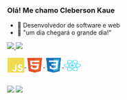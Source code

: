 ### Olá! Me chamo Cleberson Kaue

- 🔭 Desenvolvedor de software e web 
- 🌱 "um dia chegará o grande dia!"


<div>
  <a href="hhtps://beacons.ai/devclk">
  <img height="185em" src="https://github-readme-stats.vercel.app/api?username=devclk&show_icons=true&theme=dark&inclube_all_commit=true&count_private=true"/>
  <img height="185em" src="https://github-readme-stats.vercel.app/api/top-langs/?username=devclk&layout=compact&langs_count=16&theme=dark"/>
</div>
  
<div style="display: inline_block"><br>
  <img align="center" alt="clk-Js" height="35" width="40" src="https://raw.githubusercontent.com/devicons/devicon/master/icons/javascript/javascript-plain.svg">
  <img align="center" alt="clk-HTML" height="35" width="40" src="https://raw.githubusercontent.com/devicons/devicon/master/icons/html5/html5-original.svg">
  <img align="center" alt="cllk-CSS" height="35" width="40" src="https://raw.githubusercontent.com/devicons/devicon/master/icons/css3/css3-original.svg">
  <img align="center" alt="clk-React" height="30" width="40" src="https://raw.githubusercontent.com/devicons/devicon/master/icons/react/react-original.svg">
</div>
  
  ##
 
<div> 
  <a href = "mailto:clkdesenvolvedor01@outlook.com"><img src="https://img.shields.io/badge/-Gmail-%23333?style=for-the-badge&logo=gmail&logoColor=white" target="_blank"></a>
  <a href="linkedin.com/in/dev-clk-10952-ac" target="_blank"><img src="https://img.shields.io/badge/-LinkedIn-%230077B5?style=for-the-badge&logo=linkedin&logoColor=white" target="_blank"></a> 
  
</div>


